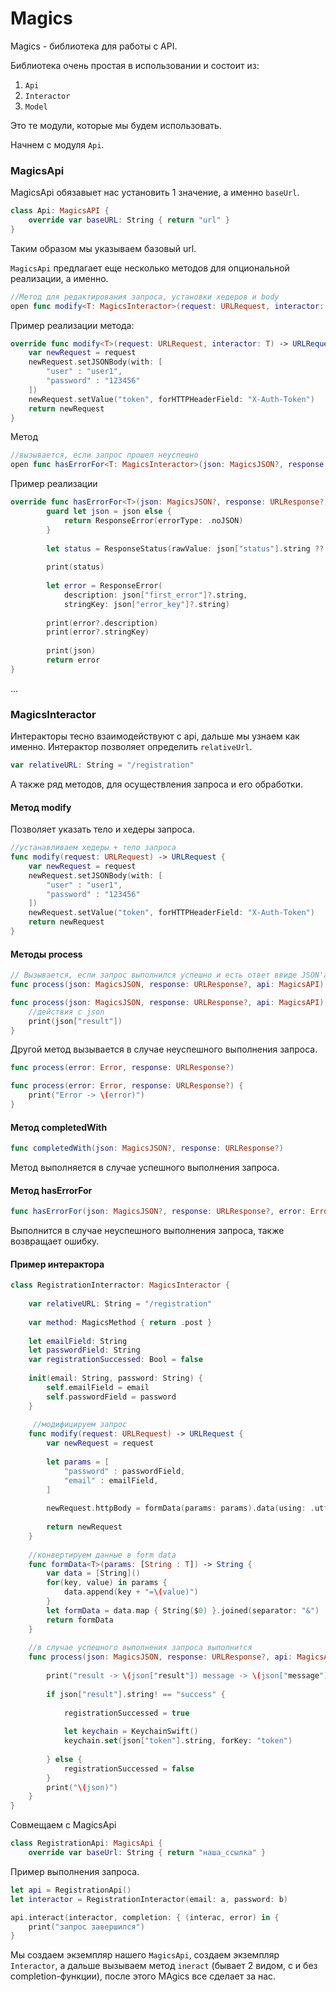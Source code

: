 # Magics

Magics - библиотека для работы с API.

Библиотека очень простая в использовании и состоит из:

1. `Api`
2. `Interactor`
3. `Model`

Это те модули, которые мы будем использовать. 

Начнем с модуля `Api`.

### MagicsApi

MagicsApi обязавыет нас установить 1 значение, а именно `baseUrl`.

~~~swift
class Api: MagicsAPI {
    override var baseURL: String { return "url" }
}
~~~

Таким образом мы указываем базовый url.

`MagicsApi` предлагает еще несколько методов для опциональной реализации, а именно.

~~~swift
//Метод для редактирования запроса, установки хедеров и body
open func modify<T: MagicsInteractor>(request: URLRequest, interactor: T) -> URLRequest { return request }
~~~

Пример реализации метода:

~~~swift
override func modify<T>(request: URLRequest, interactor: T) -> URLRequest where T : MagicsInteractor {
	var newRequest = request
	newRequest.setJSONBody(with: [
		"user" : "user1",
		"password" : "123456"
	])
	newRequest.setValue("token", forHTTPHeaderField: "X-Auth-Token")
	return newRequest
}
~~~

Метод 

~~~swift
//вызывается, если запрос прошел неуспешно
open func hasErrorFor<T: MagicsInteractor>(json: MagicsJSON?, response: URLResponse?, error: Error?, interactor: T) -> Error?{ return nil }
~~~

Пример реализации

~~~swift
override func hasErrorFor<T>(json: MagicsJSON?, response: URLResponse?, error: Error?, interactor: T) -> Error? where T : MagicsInteractor {
        guard let json = json else {
            return ResponseError(errorType: .noJSON)
        }
        
        let status = ResponseStatus(rawValue: json["status"].string ?? "") ?? .error
        
        print(status)
        
        let error = ResponseError(
            description: json["first_error"]?.string,
            stringKey: json["error_key"]?.string)
        
        print(error?.description)
        print(error?.stringKey)
        
		print(json)
        return error
}    
~~~
...

### MagicsInteractor

Интеракторы тесно взаимодействуют с api, дальше мы узнаем как именно. Интерактор позволяет определить `relativeUrl`.
 
~~~swift
var relativeURL: String = "/registration"
~~~

А также ряд методов, для осуществления запроса и его обработки.

#### Метод modify

Позволяет указать тело и хедеры запроса.

~~~swift
//устанавливаем хедеры + тело запроса
func modify(request: URLRequest) -> URLRequest {
	var newRequest = request
	newRequest.setJSONBody(with: [
		"user" : "user1",
		"password" : "123456"
	])
	newRequest.setValue("token", forHTTPHeaderField: "X-Auth-Token")
	return newRequest
}
~~~

#### Методы process

~~~swift
// Вызывается, если запрос выполнился успешно и есть ответ ввиде JSON'а
func process(json: MagicsJSON, response: URLResponse?, api: MagicsAPI)
~~~

~~~swift
func process(json: MagicsJSON, response: URLResponse?, api: MagicsAPI) {
	//действия с json 
	print(json["result"])
}
~~~

Другой метод вызывается в случае неуспешного выполнения запроса.

~~~swift
func process(error: Error, response: URLResponse?)
~~~


~~~swift
func process(error: Error, response: URLResponse?) {
	print("Error -> \(error)")
}
~~~

#### Метод completedWith

~~~swift
func completedWith(json: MagicsJSON?, response: URLResponse?)
~~~

Метод выполняется в случае успешного выполнения запроса.

#### Метод hasErrorFor

~~~swift
func hasErrorFor(json: MagicsJSON?, response: URLResponse?, error: Error?) -> Error?
~~~

Выполнится в случае неуспешного выполнения запроса, также возвращает ошибку.

#### Пример интерактора

~~~swift
class RegistrationInterractor: MagicsInteractor {
    
    var relativeURL: String = "/registration"
    
    var method: MagicsMethod { return .post }
    
    let emailField: String
    let passwordField: String
    var registrationSuccessed: Bool = false
    
    init(email: String, password: String) {
        self.emailField = email
        self.passwordField = password
    }
   	 
   	 //модифицируем запрос
    func modify(request: URLRequest) -> URLRequest {
        var newRequest = request
        
        let params = [
            "password" : passwordField,
            "email" : emailField,
        ]
        
        newRequest.httpBody = formData(params: params).data(using: .utf8)
        
        return newRequest
    }
    
    //конвертируем данные в form data
    func formData<T>(params: [String : T]) -> String {
        var data = [String]()
        for(key, value) in params {
            data.append(key + "=\(value)")
        }
        let formData = data.map { String($0) }.joined(separator: "&")
        return formData
    }
    
    //в случае успешного выполнения запроса выполнится
    func process(json: MagicsJSON, response: URLResponse?, api: MagicsAPI) {
        
        print("result -> \(json["result"]) message -> \(json["message"])")
        
        if json["result"].string! == "success" {
            
            registrationSuccessed = true
            
            let keychain = KeychainSwift()
            keychain.set(json["token"].string, forKey: "token")
            
        } else {
            registrationSuccessed = false
        }
        print("\(json)")
    }
}
~~~

Совмещаем с MagicsApi

~~~swift
class RegistrationApi: MagicsApi {
	override var baseUrl: String { return "наша_ссылка" }
~~~

Пример выполнения запроса.

~~~swift
let api = RegistrationApi()
let interactor = RegistrationInteractor(email: a, password: b)

api.interact(interactor, completion: { (interac, error) in {
	print("запрос завершился")
}
~~~

Мы создаем экземпляр нашего `MagicsApi`, создаем экземпляр  `Interactor`, а дальше вызываем метод `ineract` (бывает 2 видом, с и без completion-функции), после этого MAgics все сделает за нас.